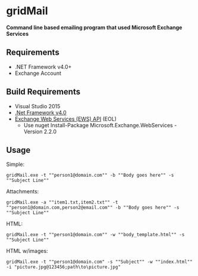 gridMail
===================
__Command line based emailing program that used Microsoft Exchange Services__


## Requirements

* .NET Framework v4.0+
* Exchange Account

## Build Requirements
* Visual Studio 2015
* [.Net Framework v4.0](http://www.microsoft.com/en-us/download/details.aspx?id=17851)
* [Exchange Web Services (EWS) API](https://www.microsoft.com/en-us/download/details.aspx?id=42022) (EOL)
	* Use nuget Install-Package Microsoft.Exchange.WebServices -Version 2.2.0


## Usage
Simple:
 ```
 gridMail.exe -t ""person1@domain.com"" -b ""Body goes here"" -s ""Subject Line"" 
 ```


Attachments:
```
gridMail.exe -a ""item1.txt,item2.txt"" -t ""person1@domain.com,person2@email.com"" -b ""Body goes here"" -s ""Subject Line""
```


HTML:
```
gridMail.exe -t ""person1@domain.com"" -w ""body_template.html"" -s ""Subject Line""
```


HTML w/images:
```
gridMail.exe -t ""person1@domain.com" -s ""Subject"" -w ""index.html"" -i "picture.jpg@123456;path\to\picture.jpg"
```

